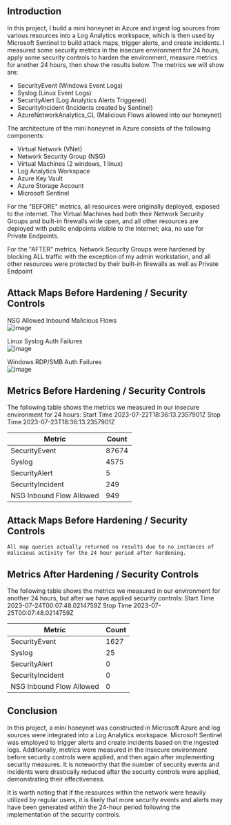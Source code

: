 
## Introduction

In this project, I build a mini honeynet in Azure and ingest log sources from various resources into a Log Analytics workspace, which is then used by Microsoft Sentinel to build attack maps, trigger alerts, and create incidents. I measured some security metrics in the insecure environment for 24 hours, apply some security controls to harden the environment, measure metrics for another 24 hours, then show the results below. The metrics we will show are:

- SecurityEvent (Windows Event Logs)
- Syslog (Linux Event Logs)
- SecurityAlert (Log Analytics Alerts Triggered)
- SecurityIncident (Incidents created by Sentinel)
- AzureNetworkAnalytics_CL (Malicious Flows allowed into our honeynet)

The architecture of the mini honeynet in Azure consists of the following components:

- Virtual Network (VNet)
- Network Security Group (NSG)
- Virtual Machines (2 windows, 1 linux)
- Log Analytics Workspace
- Azure Key Vault
- Azure Storage Account
- Microsoft Sentinel

For the "BEFORE" metrics, all resources were originally deployed, exposed to the internet. The Virtual Machines had both their Network Security Groups and built-in firewalls wide open, and all other resources are deployed with public endpoints visible to the Internet; aka, no use for Private Endpoints.

For the "AFTER" metrics, Network Security Groups were hardened by blocking ALL traffic with the exception of my admin workstation, and all other resources were protected by their built-in firewalls as well as Private Endpoint

## Attack Maps Before Hardening / Security Controls
NSG Allowed Inbound Malicious Flows<br>
![image](https://github.com/jdrz/Azure_SOC_Honeynet/assets/42385929/1fb5b811-08f5-449f-8aa0-51185b61a265)

Linux Syslog Auth Failures<br>
![image](https://github.com/jdrz/Azure_SOC_Honeynet/assets/42385929/1f348e09-0479-4b99-98cc-07f4b29aba45)

Windows RDP/SMB Auth Failures<br>
![image](https://github.com/jdrz/Azure_SOC_Honeynet/assets/42385929/bb47fb0d-ce09-405e-8ca0-a37920cd8b23)


## Metrics Before Hardening / Security Controls

The following table shows the metrics we measured in our insecure environment for 24 hours:
Start Time 2023-07-22T18:36:13.2357901Z
Stop Time 2023-07-23T18:36:13.2357901Z

| Metric                   | Count
| ------------------------ | -----
| SecurityEvent            | 87674
| Syslog                   | 4575
| SecurityAlert            | 5
| SecurityIncident         | 249
| NSG Inbound Flow Allowed | 949 

## Attack Maps Before Hardening / Security Controls

```All map queries actually returned no results due to no instances of malicious activity for the 24 hour period after hardening.```

## Metrics After Hardening / Security Controls

The following table shows the metrics we measured in our environment for another 24 hours, but after we have applied security controls:
Start Time 2023-07-24T00:07:48.0214759Z
Stop Time	2023-07-25T00:07:48.0214759Z

| Metric                   | Count
| ------------------------ | -----
| SecurityEvent            | 1627
| Syslog                   | 25
| SecurityAlert            | 0
| SecurityIncident         | 0
| NSG Inbound Flow Allowed | 0

## Conclusion

In this project, a mini honeynet was constructed in Microsoft Azure and log sources were integrated into a Log Analytics workspace. Microsoft Sentinel was employed to trigger alerts and create incidents based on the ingested logs. Additionally, metrics were measured in the insecure environment before security controls were applied, and then again after implementing security measures. It is noteworthy that the number of security events and incidents were drastically reduced after the security controls were applied, demonstrating their effectiveness.

It is worth noting that if the resources within the network were heavily utilized by regular users, it is likely that more security events and alerts may have been generated within the 24-hour period following the implementation of the security controls.
